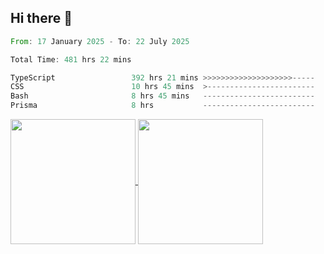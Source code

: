 ## Hi there 👋
<!--START_SECTION:waka-->

```rust
From: 17 January 2025 - To: 22 July 2025

Total Time: 481 hrs 22 mins

TypeScript                 392 hrs 21 mins >>>>>>>>>>>>>>>>>>>>-----   80.21 %
CSS                        10 hrs 45 mins  >------------------------   02.20 %
Bash                       8 hrs 45 mins   -------------------------   01.79 %
Prisma                     8 hrs           -------------------------   01.64 %
```

<!--END_SECTION:waka-->

<a href="https://github.com/anuraghazra/github-readme-stats">
  <img height=200 align="center" src="https://github-readme-stats.vercel.app/api/top-langs/?username=paulgeorge35&layout=donut&langs_count=5&theme=transparent" />
</a>
<a href="https://github.com/anuraghazra/convoychat">
  <img height=200 align="center" src="https://github-readme-stats.vercel.app/api?username=paulgeorge35&show_icons=true&show=prs_merged&theme=transparent&rank_icon=github" />
</a>

